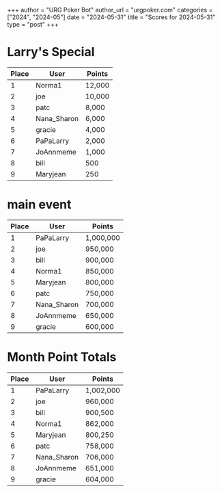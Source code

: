+++
author = "URG Poker Bot"
author_url = "urgpoker.com"
categories = ["2024", "2024-05"]
date = "2024-05-31"
title = "Scores for 2024-05-31"
type = "post"
+++
# Larry's Special

| Place | User | Points |
|-------|------|--------|
| 1 | Norma1 | 12,000 |
| 2 | joe | 10,000 |
| 3 | patc | 8,000 |
| 4 | Nana_Sharon | 6,000 |
| 5 | gracie | 4,000 |
| 6 | PaPaLarry | 2,000 |
| 7 | JoAnnmeme | 1,000 |
| 8 | bill | 500 |
| 9 | Maryjean | 250 |

# main event

| Place | User | Points |
|-------|------|--------|
| 1 | PaPaLarry | 1,000,000 |
| 2 | joe | 950,000 |
| 3 | bill | 900,000 |
| 4 | Norma1 | 850,000 |
| 5 | Maryjean | 800,000 |
| 6 | patc | 750,000 |
| 7 | Nana_Sharon | 700,000 |
| 8 | JoAnnmeme | 650,000 |
| 9 | gracie | 600,000 |

# Month Point Totals

| Place | User | Points |
|-------|------|--------|
| 1 | PaPaLarry | 1,002,000 |
| 2 | joe | 960,000 |
| 3 | bill | 900,500 |
| 4 | Norma1 | 862,000 |
| 5 | Maryjean | 800,250 |
| 6 | patc | 758,000 |
| 7 | Nana_Sharon | 706,000 |
| 8 | JoAnnmeme | 651,000 |
| 9 | gracie | 604,000 |
